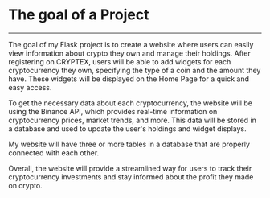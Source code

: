 <h1>The goal of a Project</h1>
<hr>
<p>
The goal of my Flask project is to create a website where users can easily view information about crypto they own and manage their holdings. After registering on CRYPTEX, users will be able to add widgets for each cryptocurrency they own, specifying the type of a coin and the amount they have. These widgets will be displayed on the Home Page for a quick and easy access.

To get the necessary data about each cryptocurrency, the website will be using the Binance API, which provides real-time information on cryptocurrency prices, market trends, and more. This data will be stored in a database and used to update the user's holdings and widget displays.

My website will have three or more tables in a database that are properly connected with each other. 

Overall, the website will provide a streamlined way for users to track their cryptocurrency investments and stay informed about the profit they made on crypto. 
</p>
